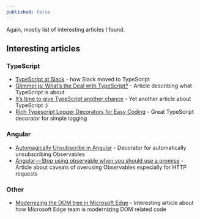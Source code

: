 ```yaml
---
published: false
---
```

Again, mostly list of interesting articles I found.


## Interesting articles
### TypeScript
- [TypeScript at Slack](https://slack.engineering/typescript-at-slack-a81307fa288d) - how Slack moved to TypeScript
- [Glimmer.js: What’s the Deal with TypeScript?](https://medium.com/@tomdale/glimmer-js-whats-the-deal-with-typescript-f666d1a3aad0) - Article describing what TypeScript is about
- [It’s time to give TypeScript another chance](https://medium.freecodecamp.com/its-time-to-give-typescript-another-chance-2caaf7fabe61) - Yet another article about TypeScript :)
- [Rich Typescript Logger Decorators for Easy Coding](https://hackernoon.com/rich-typescript-logger-decorator-for-easy-coding-fc2ff73684c6) - Great TypeScript decorator for simple logging

### Angular
- [Automagically Unsubscribe in Angular](https://netbasal.com/automagically-unsubscribe-in-angular-4487e9853a88) - Decorator for automatically unsubscribing Observables
- [Angular — Stop using observable when you should use a promise](https://netbasal.com/angular-stop-using-observable-when-you-should-use-a-promise-8da0788a8d2) - Article about caveats of overusing Observables especially for HTTP requests

### Other
- [Modernizing the DOM tree in Microsoft Edge](https://blogs.windows.com/msedgedev/2017/04/19/modernizing-dom-tree-microsoft-edge/#4TFxy1r0ZUzxtKHz.97) - Interesting article about how Microsoft Edge team is modernizing DOM related code
